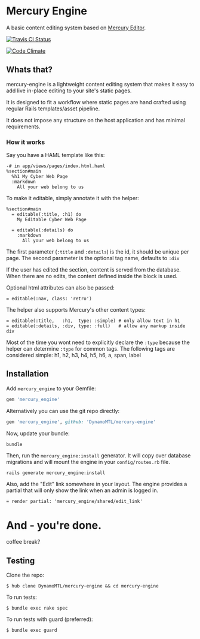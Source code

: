 # Mercury Engine

A basic content editing system based on [Mercury Editor](http://jejacks0n.github.com/mercury/).

[![Travis CI Status](https://travis-ci.org/DynamoMTL/mercury-engine.png)](https://travis-ci.org/DynamoMTL/mercury-engine)

[![Code Climate](https://codeclimate.com/github/DynamoMTL/mercury-engine.png)](https://codeclimate.com/github/DynamoMTL/mercury-engine)

Whats that?
--------

mercury-engine is a lightweight content editing system that makes it easy to add live in-place editing to your site's static pages.

It is designed to fit a workflow where static pages are hand crafted using regular Rails templates/asset pipeline. 

It does not impose any structure on the host application and has minimal requirements. 

### How it works

Say you have a HAML template like this:
```haml
-# in app/views/pages/index.html.haml
%section#main
  %h1 My Cyber Web Page
  :markdown
    All your web belong to us
```

To make it editable, simply annotate it with the helper:

```haml
%section#main
  = editable(:title, :h1) do
    My Editable Cyber Web Page

  = editable(:details) do
    :markdown
      All your web belong to us
```

The first parameter (`:title` and `:details`) is the id, it should be unique per page. 
The second parameter is the optional tag name, defaults to `:div`

If the user has edited the section, content is served from the database. 
When there are no edits, the content defined inside the block is used.

Optional html attributes can also be passed:

```haml
= editable(:nav, class: 'retro')
```

The helper also supports Mercury's other content types:

```haml
= editable(:title,   :h1,  type: :simple) # only allow text in h1
= editable(:details, :div, type: :full)   # allow any markup inside div
```

Most of the time you wont need to explicitly declare the `:type` because the helper can determine `:type` for common tags.
The following tags are considered simple: h1, h2, h3, h4, h5, h6, a, span, label

Installation
------------
Add `mercury_engine` to your Gemfile:

```ruby
gem 'mercury_engine'
```

Alternatively you can use the git repo directly:

```ruby
gem 'mercury_engine', github: 'DynamoMTL/mercury-engine'
```

Now, update your bundle:

```bash
bundle
```

Then, run the `mercury_engine:install` generator. 
It will copy over database migrations and will mount the engine in your `config/routes.rb` file.

```
rails generate mercury_engine:install
```

Also, add the "Edit" link somewhere in your layout. 
The engine provides a partial that will only show the link when an admin is logged in.

```haml
= render partial: 'mercury_engine/shared/edit_link'
```
# And - you're done.
coffee break? 

Testing
-------

Clone the repo:

    $ hub clone DynamoMTL/mercury-engine && cd mercury-engine

To run tests:

    $ bundle exec rake spec

To run tests with guard (preferred):

    $ bundle exec guard

